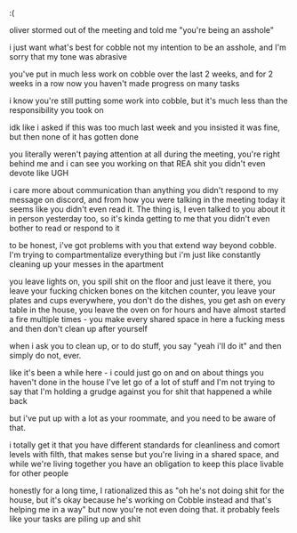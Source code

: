 :(

oliver stormed out of the meeting and told me "you're being an asshole"

i just want what's best for cobble
not my intention to be an asshole, and I'm sorry that my tone was abrasive


you've put in much less work on cobble over the last 2 weeks, and for 2 weeks in a row now you haven't made progress on many tasks

i know you're still putting some work into cobble, but it's much less than the responsibility you took on

idk like i asked if this was too much last week and you insisted it was fine, but then none of it has gotten done


you literally weren't paying attention at all during the meeting, you're right behind me and i can see you working on that REA shit
you didn't even devote like UGH



i care more about communication than anything
you didn't respond to my message on discord, and from how you were talking in the meeting today it seems like you didn't even read it. The thing is, I even talked to you about it in person yesterday too, so it's kinda getting to me that you didn't even bother to read or respond to it


to be honest, i've got problems with you that extend way beyond cobble. I'm trying to compartmentalize everything but i'm just like constantly cleaning up your messes in the apartment

you leave lights on, you spill shit on the floor and just leave it there, you leave your fucking chicken bones on the kitchen counter, you leave your plates and cups everywhere, you don't do the dishes,  you get ash on every table in the house, you leave the oven on for hours and have almost started a fire multiple times - you make every shared space in here a fucking mess and then don't clean up after yourself

when i ask you to clean up, or to do stuff, you say "yeah i'll do it" and then simply do not, ever.

like it's been a while here - i could just go on and on about things you haven't done in the house
I've let go of a lot of stuff and I'm not trying to say that I'm holding a grudge against you for shit that happened a while back

but i've put up with a lot as your roommate, and you need to be aware of that.

i totally get it that you have different standards for cleanliness and comort levels with filth, that makes sense
but you're living in a shared space, and while we're living together you have an obligation to keep this place livable for other people


honestly for a long time, I rationalized this as "oh he's not doing shit for the house, but it's okay because he's working on Cobble instead and that's helping me in a way"
but now you're not even doing that. it probably feels like your tasks are piling up and shit
